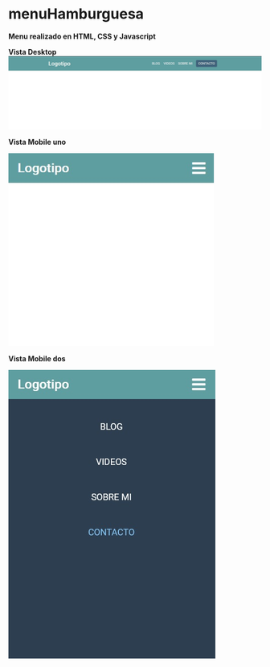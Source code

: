 # menuHamburguesa

**Menu realizado en HTML, CSS y Javascript**

**Vista Desktop**
<img src="images/01.jpg">

**Vista Mobile uno**

<img src="images/02.jpg">

**Vista Mobile dos**

<img src="images/03.jpg">
